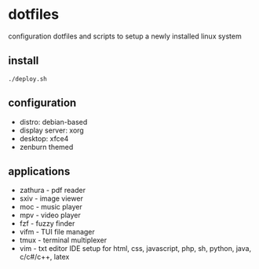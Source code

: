 # dotfiles
configuration dotfiles and scripts to setup a newly installed linux system

## install
`./deploy.sh`

## configuration
- distro: debian-based
- display server: xorg
- desktop: xfce4
- zenburn themed

## applications
- zathura - pdf reader
- sxiv - image viewer
- moc - music player
- mpv - video player
- fzf - fuzzy finder
- vifm - TUI file manager
- tmux - terminal multiplexer
- vim - txt editor
    IDE setup for
        html, css, javascript, php, sh, python, java, c/c#/c++, latex
